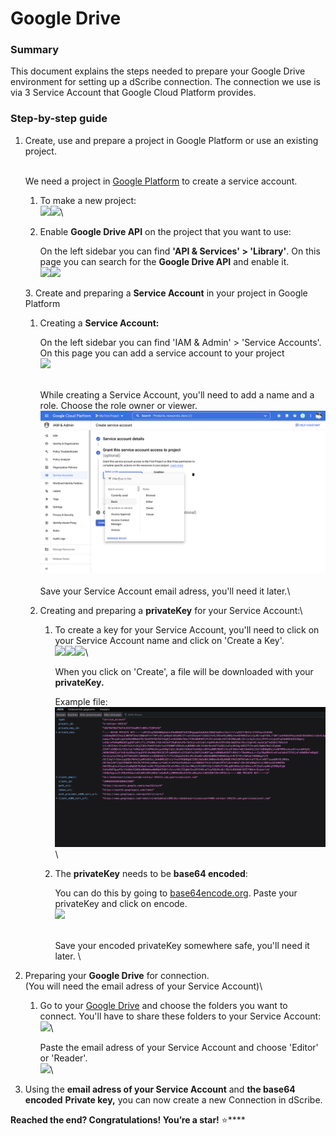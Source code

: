 # Google Drive

### Summary

This document explains the steps needed to prepare your Google Drive environment for setting up a dScribe connection. The connection we use is via 3 Service Account that Google Cloud Platform provides.

### Step-by-step guide

1.  Create, use and prepare a project in Google Platform or use an existing project.

    \
    We need a project in [Google Platform](https://console.cloud.google.com) to create a service account.

    1. To make a new project:\
       ![](../../.gitbook/assets/googledrive\_createProject.png)![](../../.gitbook/assets/googledrive\_createProject2.png)\

    2.  Enable **Google Drive API** on the project that you want to use:

        On the left sidebar you can find **'API & Services' > 'Library'**. On this page you can search for the **Google Drive API** and enable it.\
        ![](../../.gitbook/assets/googledrive\_enableApi2.png)![](../../.gitbook/assets/googledrive\_enableApi.png)





    3\. Create and preparing a **Service Account** in your project in Google Platform

    1.  Creating a **Service Account:**

        On the left sidebar you can find 'IAM & Admin' > 'Service Accounts'. On this page you can add a service account to your project\
        ![](../../.gitbook/assets/googledrive\_creatingServiceAccount.png)

        \
        While creating a Service Account, you'll need to add a name and a role. Choose the role owner or viewer.\
        ![](<../../.gitbook/assets/Screenshot 2022-03-30 at 13.55.16.png>)\
        \
        Save your Service Account email adress, you'll need it later.\

    2. Creating and preparing a **privateKey** for your Service Account:\

       1.  To create a key for your Service Account, you'll need to click on your Service Account name and click on 'Create a Key'.\
           ![](../../.gitbook/assets/googledrive\_createPrivateKey1.png)![](../../.gitbook/assets/googledrive\_createPrivateKey2.png)![](../../.gitbook/assets/googledrive\_createPrivateKey3.png)\


           When you click on 'Create', a file will be downloaded with your **privateKey.**&#x20;

           Example file:\
           ![](<../../.gitbook/assets/Screenshot 2022-03-30 at 13.59.08.png>)\

       2.  The **privateKey** needs to be **base64 encoded**:

           You can do this by going to [base64encode.org](https://www.base64encode.org). Paste your privateKey and click on encode.\
           ![](../../.gitbook/assets/googledrive\_encodedPrivateKey.png)

           \
           Save your encoded privateKey somewhere safe, you'll need it later. \

2. Preparing your **Google Drive** for connection.\
   (You will need the email adress of your Service Account)\

   1.  Go to your [Google Drive](https://drive.google.com) and choose the folders you want to connect. You'll have to share these folders to your Service Account:\
       ![](../../.gitbook/assets/googledrive\_shareDrive.png)\


       Paste the email adress of your Service Account and choose 'Editor' or 'Reader'.\
       ![](../../.gitbook/assets/googledrive\_shareDrive2.png)\

3. Using the **email adress of your Service Account** and **the base64 encoded** **Private key,** you can now create a new Connection in dScribe.

**Reached the end? Congratulations! You’re a star!** :star:****









